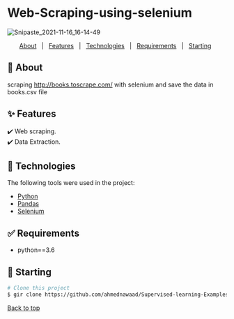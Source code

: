 # Web-Scraping-using-selenium


![Snipaste_2021-11-16_16-14-49](https://user-images.githubusercontent.com/45611227/142003086-e0553fb4-a888-4fca-9c07-399a33acd77b.png)


<div align="center" id="top"> 
  <!-- <a href="https://resources.netlify.app">Demo</a> -->
</div>

<!-- <h4 align="center"> 
	🚧  Resources 🚀 Under construction...  🚧
</h4> 

<hr> -->

<p align="center">
  <a href="#dart-about">About</a> &#xa0; | &#xa0; 
  <a href="#sparkles-features">Features</a> &#xa0; | &#xa0;
  <a href="#rocket-technologies">Technologies</a> &#xa0; | &#xa0;
  <a href="#white_check_mark-requirements">Requirements</a> &#xa0; | &#xa0;
  <a href="#checkered_flag-starting">Starting</a> &#xa0; 

<br>

## :dart: About ##

scraping http://books.toscrape.com/ with selenium and save the data in books.csv file


## :sparkles: Features ##

:heavy_check_mark: Web scraping. \
:heavy_check_mark: Data Extraction.    


## :rocket: Technologies ##

The following tools were used in the project:

- [Python](https://www.python.org/)
- [Pandas](https://pandas.pydata.org/)
- [Selenium](https://www.selenium.dev/)

## :white_check_mark: Requirements ##

- python==3.6

## :checkered_flag: Starting ##

```bash
# Clone this project
$ gir clone https://github.com/ahmednawaad/Supervised-learning-Examples.git


```


<a href="#top">Back to top</a>

